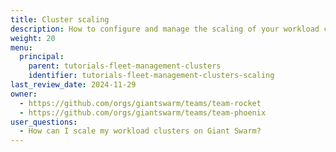 ```yaml
---
title: Cluster scaling
description: How to configure and manage the scaling of your workload clusters on Giant Swarm.
weight: 20
menu:
  principal:
    parent: tutorials-fleet-management-clusters
    identifier: tutorials-fleet-management-clusters-scaling
last_review_date: 2024-11-29
owner:
  - https://github.com/orgs/giantswarm/teams/team-rocket
  - https://github.com/orgs/giantswarm/teams/team-phoenix
user_questions:
  - How can I scale my workload clusters on Giant Swarm?
---
```

